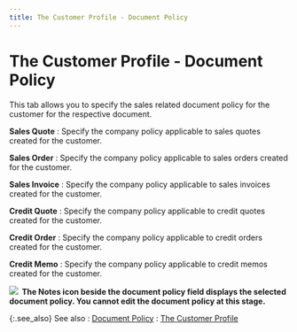 ```yaml
---
title: The Customer Profile - Document Policy
---
```


# The Customer Profile - Document Policy


This tab allows you to specify the sales related document policy for  the customer for the respective document.


**Sales Quote**
: Specify the company policy applicable to sales quotes  created for the customer.


**Sales Order**
: Specify the company policy applicable to sales orders  created for the customer.


**Sales Invoice**
: Specify the company policy applicable to sales invoices  created for the customer.


**Credit Quote**
: Specify the company policy applicable to credit  quotes created for the customer.


**Credit Order**
: Specify the company policy applicable to credit  orders created for the customer.


**Credit Memo**
: Specify the company policy applicable to credit  memos created for the customer.


**![]({{site.mc_baseurl}}/img/note.gif)  The  **Notes** icon beside the document  policy field displays the selected document policy. You cannot edit the  document policy at this stage.**


{:.see_also}
See also
: [Document Policy]({{site.mc_baseurl}}/customer-details/document-policy/document_policy_content.html)
: [The Customer  Profile]({{site.mc_baseurl}}/creating-a-customer/the_customer_profile_steps.html)
